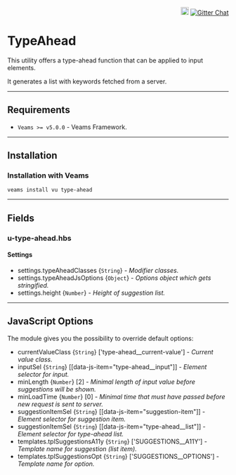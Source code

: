 <p align='right'>
    <a href="https://badge.fury.io/js/veams-utility-type-ahead"><img src="https://badge.fury.io/js/veams-utility-type-ahead.svg" alt="npm version" height="18"></a>
    <a href='https://gitter.im/Sebastian-Fitzner/Veams?utm_source=badge&utm_medium=badge&utm_campaign=pr-badge'><img src='https://badges.gitter.im/Sebastian-Fitzner/Veams.svg' alt='Gitter Chat' /></a>
</p>

# TypeAhead

This utility offers a type-ahead function that can be applied to input elements.

It generates a list with keywords fetched from a server.

-----------

## Requirements
- `Veams >= v5.0.0` - Veams Framework.

-----------

## Installation

### Installation with Veams

`veams install vu type-ahead`

-------------

## Fields

### u-type-ahead.hbs

#### Settings

- settings.typeAheadClasses {`String`} - _Modifier classes._
- settings.typeAheadJsOptions {`Object`} - _Options object which gets stringified._
- settings.height {`Number`} - _Height of suggestion list._

-------------

## JavaScript Options

The module gives you the possibility to override default options:

- currentValueClass {`String`} ['type-ahead__current-value'] - _Current value class._
- inputSel {`String`} [[data-js-item="type-ahead__input"]] - _Element selector for input._
- minLength {`Number`} [2] - _Minimal length of input value before suggestions will be shown._
- minLoadTime {`Number`} [0] - _Minimal time that must have passed before new request is sent to server._
- suggestionItemSel {`String`} [[data-js-item="suggestion-item"]] - _Element selector for suggestion item._
- suggestionItemSel {`String`} [[data-js-item="type-ahead__list"]] - _Element selector for type-ahead list._
- templates.tplSuggestionsA11y {`String`} ['SUGGESTIONS__A11Y'] - _Template name for suggestion (list item)._
- templates.tplSuggestionsOpt {`String`} ['SUGGESTIONS__OPTIONS'] - _Template name for option._